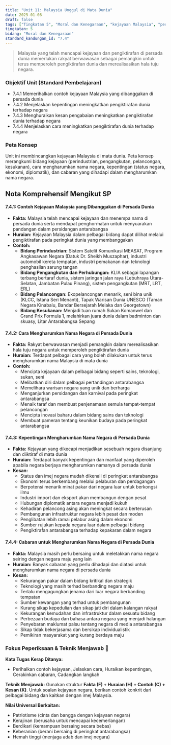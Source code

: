 ```yaml
---
title: "Unit 11: Malaysia Unggul di Mata Dunia"
date: 2025-01-08
draft: false
tags: ["Tingkatan 5", "Moral dan Kenegaraan", "kejayaan Malaysia", "persada dunia", "imej negara", "pengiktirafan antarabangsa"]
tingkatan: 5
bidang: "Moral dan Kenegaraan"
standard_kandungan_id: "7.4"
---
```


> Malaysia yang telah mencapai kejayaan dan pengiktirafan di persada dunia memerlukan rakyat berwawasan sebagai pemangkin untuk terus memperoleh pengiktirafan dunia dan merealisasikan hala tuju negara.

### Objektif Unit (Standard Pembelajaran)

- 7.4.1 Memerihalkan contoh kejayaan Malaysia yang dibanggakan di persada dunia
- 7.4.2 Menjelaskan kepentingan meningkatkan pengiktirafan dunia terhadap negara
- 7.4.3 Menghuraikan kesan pengabaian meningkatkan pengiktirafan dunia terhadap negara
- 7.4.4 Menjelaskan cara meningkatkan pengiktirafan dunia terhadap negara

### Peta Konsep

Unit ini membincangkan kejayaan Malaysia di mata dunia. Peta konsep merangkumi bidang kejayaan (perindustrian, pengangkutan, pelancongan, kesukanan), cara mengharumkan nama negara, kepentingan (status negara, ekonomi, diplomatik), dan cabaran yang dihadapi dalam mengharumkan nama negara.

## Nota Komprehensif Mengikut SP

#### 7.4.1: Contoh Kejayaan Malaysia yang Dibanggakan di Persada Dunia

- **Fakta:** Malaysia telah mencapai kejayaan dan menempa nama di persada dunia serta mendapat penghormatan untuk menyuarakan pandangan dalam persidangan antarabangsa
- **Huraian:** Kejayaan Malaysia dalam pelbagai bidang dapat dilihat melalui pengiktirafan pada peringkat dunia yang membanggakan
- **Contoh:**
  - **Bidang Perindustrian:** Sistem Satelit Komunikasi MEASAT, Program Angkasawan Negara (Datuk Dr. Sheikh Muszaphar), industri automobil kereta tempatan, industri pemakanan dan teknologi penghasilan sarung tangan
  - **Bidang Pengangkutan dan Perhubungan:** KLIA sebagai lapangan terbang bertaraf dunia, sistem jaringan jalan raya (Lebuhraya Utara-Selatan, Jambatan Pulau Pinang), sistem pengangkutan (MRT, LRT, ERL)
  - **Bidang Pelancongan:** Ekopelancongan menarik, seni bina unik (KLCC, Istana Seri Menanti), Tapak Warisan Dunia UNESCO (Taman Negara Kinabalu, Bandar Bersejarah Melaka dan Georgetown)
  - **Bidang Kesukanan:** Menjadi tuan rumah Sukan Komanwel dan Grand Prix Formula 1, melahirkan juara dunia dalam badminton dan skuasy, Litar Antarabangsa Sepang

#### 7.4.2: Cara Mengharumkan Nama Negara di Persada Dunia

- **Fakta:** Rakyat berwawasan menjadi pemangkin dalam merealisasikan hala tuju negara untuk memperoleh pengiktirafan dunia
- **Huraian:** Terdapat pelbagai cara yang boleh dilakukan untuk terus mengharumkan nama Malaysia di mata dunia
- **Contoh:**
  - Mencipta kejayaan dalam pelbagai bidang seperti sains, teknologi, sukan, seni
  - Melibatkan diri dalam pelbagai pertandingan antarabangsa
  - Memelihara warisan negara yang unik dan berharga
  - Menganjurkan persidangan dan karnival pada peringkat antarabangsa
  - Menaik taraf dan membuat penjenamaan semula tempat-tempat pelancongan
  - Mencipta inovasi baharu dalam bidang sains dan teknologi
  - Membuat pameran tentang keunikan budaya pada peringkat antarabangsa

#### 7.4.3: Kepentingan Mengharumkan Nama Negara di Persada Dunia

- **Fakta:** Kejayaan yang dikecapi menjadikan sesebuah negara disanjung dan diiktiraf di mata dunia
- **Huraian:** Terdapat banyak kepentingan dan manfaat yang diperoleh apabila negara berjaya mengharumkan namanya di persada dunia
- **Kesan:**
  - Status dan imej negara mudah dikenali di peringkat antarabangsa
  - Ekonomi terus berkembang melalui pelaburan dan perdagangan
  - Berpotensi menarik minat pakar dari negara luar untuk berkongsi ilmu
  - Industri import dan eksport akan membangun dengan pesat
  - Hubungan diplomatik antara negara menjadi kukuh
  - Kehadiran pelancong asing akan meningkat secara berterusan
  - Pembangunan infrastruktur negara lebih pesat dan moden
  - Penglibatan lebih ramai pelabur asing dalam ekonomi
  - Sumber rujukan kepada negara luar dalam pelbagai bidang
  - Pengiktirafan antarabangsa terhadap kepakaran dalam negara

#### 7.4.4: Cabaran untuk Mengharumkan Nama Negara di Persada Dunia

- **Fakta:** Malaysia masih perlu bersaing untuk meletakkan nama negara seiring dengan negara maju yang lain
- **Huraian:** Banyak cabaran yang perlu dihadapi dan diatasi untuk mengharumkan nama negara di persada dunia
- **Kesan:**
  - Kekurangan pakar dalam bidang kritikal dan strategik
  - Teknologi yang masih terhad berbanding negara maju
  - Terlalu mengagungkan jenama dari luar negara berbanding tempatan
  - Sumber kewangan yang terhad untuk pembangunan
  - Kurang sikap kepedulian dan sikap jati diri dalam kalangan rakyat
  - Kekurangan kemudahan dan infrastruktur dalam sesuatu bidang
  - Perbezaan budaya dan bahasa antara negara yang menjadi halangan
  - Penyebaran maklumat palsu tentang negara di media antarabangsa
  - Sikap tidak bekerjasama dan bersikap individualistik
  - Pemikiran masyarakat yang kurang berdaya maju

### Fokus Peperiksaan & Teknik Menjawab 📝

**Kata Tugas Kerap Ditanya:**
- Perihalkan contoh kejayaan, Jelaskan cara, Huraikan kepentingan, Cerakinkan cabaran, Cadangkan langkah

**Teknik Menjawab:**
Gunakan struktur **Fakta (F) + Huraian (H) + Contoh (C) + Kesan (K)**. Untuk soalan kejayaan negara, berikan contoh konkrit dari pelbagai bidang dan kaitkan dengan imej Malaysia.

**Nilai Universal Berkaitan:**
- Patriotisme (cinta dan bangga dengan kejayaan negara)
- Kerajinan (berusaha untuk mencapai kecemerlangan)
- Berdikari (kemampuan bersaing secara bebas)
- Keberanian (berani bersaing di peringkat antarabangsa)
- Hemah tinggi (menjaga adab dan imej negara)